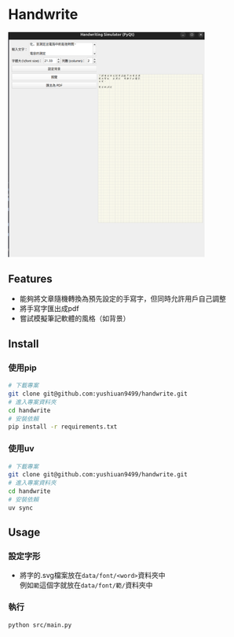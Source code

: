 # Handwrite
<img src="./asset/preview1.png" alt="效果" width="400"/>

## Features  
- 能夠將文章隨機轉換為預先設定的手寫字，但同時允許用戶自己調整
- 將手寫字匯出成pdf 
- 嘗試模擬筆記軟體的風格（如背景）

## Install
### 使用pip
```bash
# 下載專案
git clone git@github.com:yushiuan9499/handwrite.git
# 進入專案資料夾
cd handwrite
# 安裝依賴
pip install -r requirements.txt
```
### 使用uv
```bash
# 下載專案
git clone git@github.com:yushiuan9499/handwrite.git
# 進入專案資料夾
cd handwrite
# 安裝依賴
uv sync
```
## Usage
### 設定字形
- 將字的.svg檔案放在`data/font/<word>`資料夾中  
  例如`範`這個字就放在`data/font/範/`資料夾中

### 執行
```bash
python src/main.py
```

